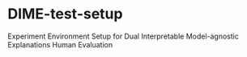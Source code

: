 # DIME-test-setup
Experiment Environment Setup for Dual Interpretable Model-agnostic Explanations Human Evaluation
